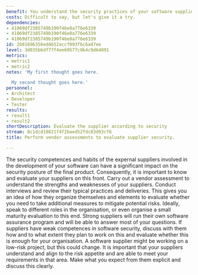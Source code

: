 ```yaml
---
benefit: You understand the security practices of your software suppliers.
costs: Difficult to say, but let's give it a try.
dependencies:
- 41069df2385749b190f46e8a776e6339
- 41069df2385749b190f46e8a776e6339
- 41069df2385749b190f46e8a776e6339
id: 2b01696356ed4652accf093f6c6a47ee
level: 3d035b6df77f4ee69577c9b4c9d64891
metrics:
- metric1
- metric2
notes: 'My first thought goes here.

  My second thought goes here.'
personnel:
- Architect
- Developer
- Tester
results:
- result1
- result2
shortDescription: Evaluate the supplier according to security
stream: 8c1dcd10821f4f2baed52fdc83d93cf6
title: Perform vendor assessments to evaluate supplier security.

---
```

The security competences and habits of the expernal suppliers involved in the development of your software can have a significant impact on the security posture of the final product. Consequently, it is important to know and evaluate your suppliers on this front.
Carry out a vendor assessment to understand the strengths and weaknesses of your suppliers. Conduct interviews and review their typical practices and deliveries. This gives you an idea of how they organize themselves and elements to evaluate whether you need to take additional measures to mitigate potential risks. Ideally, speak to different roles in the organisation, or even organise a small maturity evaluation to this end. Strong suppliers will run their own software assurance program and will be able to answer most of your questions. If suppliers have weak competences in software security, discuss with them how and to what extent they plan to work on this and evaluate whether this is enough for your organisation. A software supplier might be working on a low-risk project, but this could change.
It is important that your suppliers understand and align to the risk appetite and are able to meet your requirements in that area. Make what you expect from them explicit and discuss this clearly.